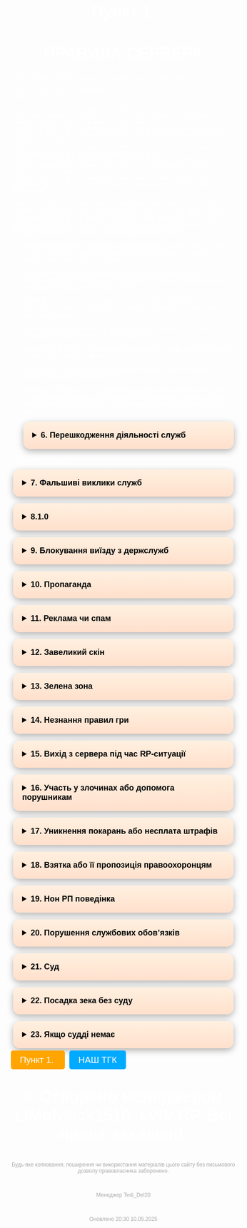 <!DOCTYPE html>
<html lang="uk">
<head>
<link rel="icon" href="favicon.ico" type="image/x-icon">
  <meta charset="UTF-8">
  <title>ПРАВИЛА СЕРВЕРА LVIV RP </title>
  <meta name="viewport" content="width=device-width, initial-scale=1.0">
  <style>
    body {
      margin: 0;
      font-family: Arial, sans-serif;
      background: url(https://pbs.twimg.com/media/F8a5aqAXcAAMEAh.jpg:large) no-repeat center center fixed;
      background-size: cover;
      color: white;
    }

    .overlay {
      background: rgba(0, 0, 0, 0.6);
      padding: 40px 20px;
      min-height: 100vh;
    }

    h1 {
      font-size: 36px;
      margin-bottom: 10px;
      text-align: center;
    }

    h2 {
      font-size: 20px;
      color: #ccc;
      text-align: center;
    }

    .buttons {
      display: flex;
      justify-content: center;
      gap: 20px;
      margin: 20px 0;
    }

    .button {
      background-color: #444;
      padding: 10px 20px;
      border-radius: 8px;
      text-transform: uppercase;
      font-weight: bold;
      cursor: pointer;
    }

    details.card {
      background: linear-gradient(to bottom, #fff0e0, #ffe0cc);
      color: black;
      padding: 20px;
      width: 90%;
      max-width: 700px;
      border-radius: 15px;
      box-shadow: 0 5px 15px rgba(0,0,0,0.3);
      font-size: 16px;
      margin: 15px auto;
      cursor: pointer;
    }

    details.card summary {
      font-weight: bold;
      font-size: 18px;
      cursor: pointer;
    }

    details.card p {
      margin-top: 10px;
      font-weight: normal;
    }

    footer {
      margin-top: 40px;
      font-size: 12px;
      color: #aaa;
      text-align: center;
    }
  </style>
</head>
<body>
  <div class="overlay">
      <h1>Пункт 1.</h1>
    <h1>ПРАВИЛА СЕРВЕРА</h1>

    <div class="buttons">
      <div class="button" onclick="toggleInfo()">ІНФОРМАЦІЯ</div>
<div id="info-box" style="display:none; color:white; text-align:center; margin-top:20px;"><h2>Про сервер</h2><p>Наш RP сервер створено для реалістичної гри, дотримання правил та чесного спілкування.</p>
</div>

      <div class="button">RP ПРОЦЕС</div>
    </div>

    <details class="card"><summary>1. Образа адмiнiстрації чи граравців</summary><p>Булінг, чи ще засоби ображання заборонені покарання Депортація на 4 дні</p></details>
    <details class="card"><summary>2. ПДР</summary><p>Дотримуйся правил дорожнього руху, як у реальному житті. За порушення передбачене RP-покарання</p></details>
    <details class="card"><summary>3. Використання читів чи сторонніх ПО</summary><p>Депортація назавжди</p></details>
    <details class="card"><summary>4. Використання багів</summary><p>На сервері забороненно використовувати багі чи недороботки покарання Депортація на 2 дні</p></details>
    <details class="card"><summary>5. Атакування інших гравців без причини</summary><p>1. DM (Deathmatch) Значение: вбивство гравця без RP-причини.
Приклад: ти просто побачив людину на вулиці і відкрив вогонь. 2. RDM (Random Deathmatch) Значение: рандомне вбивство без мотивації.
Від DM відрізняється тим, що це зроблено без будь-якого контексту RP. 3. VDM (Vehicle Deathmatch)
Значение: наїзд на гравців автомобілем без RP-причини.
Приклад: ти сів в авто і почав давити всіх підряд.

1. Metagaming
Значення: використання інформації з-за меж гри (з Discord, стріму тощо) у грі.
Приклад: ти дізнався в Discord, де знаходиться гравець, і приїхав туди RP-вбивати.

2. Powergaming
Значение: використання нереалістичних RP-дій або "несправедливих" RP-сценаріїв.
Приклад: ти RP’ш, що твій персонаж безсмертний, або що він поглинає кулі.


3. FailRP
Значение: дії, що не мають сенсу в контексті реального життя або RP-ситуації.
Приклад: поліцейський танцює під час погоні, або гравець тікає з кайданками.

4. Combat Logging
Значение: вихід з гри під час бою або RP-ситуації.
Покарання: депортація на 1+ днів, іноді бан.

5. Cop Baiting
Значение: спеціальне провокування поліції, щоб влаштувати погоню/стрілянину без причин.

6. Revenge Kill
Значение: вбивство гравця в помсту після респавну, що порушує правила "нового життя".

7. Breaking NLR (New Life Rule)
Значение: порушення правила нового життя — після смерті персонаж не пам’ятає попередні події.
Приклад: після смерті повертаєшся на місце і продовжуєш конфлікт.Депортація на 12 годин</p></details>
    <details class="card"><summary>6. Перешкодження діяльності служб</summary><p>
Депортація на 1 день</p></details>
    <details class="card"><summary>7. Фальшиві виклики служб</summary><p><span class="fine">заборонено викликати поліцію, пожежних або медиків без RP-причини. Штраф 8000 €</span></p></details>
    <details class="card"><summary>8.1.0 </summary><p> Оскорбления администрации и игроков (мут на 15мин) </p></details>
    <details class="card"><summary>9. Блокування виїзду з держслужб</summary><p> не можна заважати руху службових машин. Покарання: кік.</p></details>
    <details class="card"><summary>10. Пропаганда</summary><p> заборонено поширювати політичні, екстремістські чи провокаційні ідеї. Депортація на 4 дні</p></details>
    <details class="card"><summary>11. Реклама чи спам</summary><p> заборонено рекламувати інші сервіси, флудити або спамити. Депортація на 4 дні</p></details>
    <details class="card"><summary>12. Завеликий скін</summary><p>не можна використовувати скіни, що заважають геймплею. Депортація на 2 дні</p></details>
    <details class="card"><summary>13. Зелена зона</summary><p>Це поліцейська ділянка, пожежна станція та суд</p></details>
    <details class="card"><summary>14. Незнання правил гри</summary><p>не звільняє від відповідальності. Депортація на 1 день</p></details>
    <details class="card"><summary>15. Вихід з сервера під час RP-ситуації </summary><p>Заборонено Депортація на 1 день</p></details>
    <details class="card"><summary>16. Участь у злочинах або допомога порушникам</summary><p><span class="fine">Штраф 5000 €</span></p></details>
    <details class="card"><summary>17. Уникнення покарань або несплата штрафів</summary><p>Депортація на 3 дні</p></details>
    <details class="card"><summary>18. Взятка або її пропозиція правоохоронцям</summary><p><span class="fine">заборонено давати хабар службовцям. Штраф 10000 €</span></p></details>
    <details class="card"><summary>19. Нон РП поведінка</summary><p> потрібно грати свою роль відповідно до ситуації. Депортація на 10 днів або назавжди</p></details>
    <details class="card"><summary>20. Порушення службових обов’язків</summary><p><span class="fine">кожен співробітник має дотримуватись правил. Штраф 5000 €</span></p></details>
    <details class="card"><summary>21. Суд</summary><p>Ведеться на 3 поверсі пожежної станції</p></details>
    <details class="card"><summary>22. Посадка зека без суду</summary><p><span class="fine">Штраф 9000 € та звiльнення з праці</span></p></details>
    <details class="card"><summary>23. Якщо судді немає</summary><p>Потрібно запитати у в'язня: чекати 5 або 10 хвилин</p></details>
    
  <a href="https://ogur4ik12.github.io/serverrules02/" target="_blank" style="text-decoration: none; color: white; font-size: 20px; background-color: orange; padding: 10px 20px; border-radius: 5px; margin-right: 10px;">
   Пункт 1.
  </a>
  <a href="https://t.me/LVIV_EH" target="_blank" style="text-decoration: none; color: white; font-size: 20px; background-color: #00aaff; padding: 10px 20px; border-radius: 5px;">
    НАШ ТГК
  </a>
</div>


   <h1> © Створено менеджером LiMoN4ick1510. LVIV RP. Всі права захищені.</h1>
    <footer>Будь-яке копіювання, поширення чи використання матеріалів цього сайту без письмового дозволу правовласника заборонено.</</footer>
       <footer>Менеджер Tedi_Del20</</footer>
           <footer>Оновлено 20:30 10.05.2025</</footer>
  </div>
</body>
</html>
